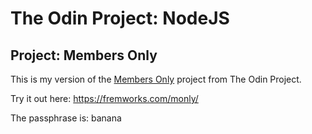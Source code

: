 # The Odin Project: NodeJS

## Project: Members Only

This is my version of the [Members Only](https://www.theodinproject.com/paths/full-stack-javascript/courses/nodejs/lessons/members-only) project from The Odin Project.

Try it out here: https://fremworks.com/monly/

The passphrase is: banana
